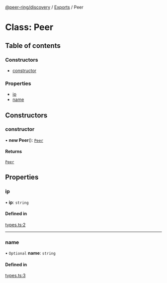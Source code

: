 [@peer-ring/discovery](../README.md) / [Exports](../modules.md) / Peer

# Class: Peer

## Table of contents

### Constructors

- [constructor](Peer.md#constructor)

### Properties

- [ip](Peer.md#ip)
- [name](Peer.md#name)

## Constructors

### constructor

• **new Peer**(): [`Peer`](Peer.md)

#### Returns

[`Peer`](Peer.md)

## Properties

### ip

• **ip**: `string`

#### Defined in

[types.ts:2](https://github.com/mahendraHegde/peer-ring/blob/a34a79cc00dcfece3dd7053087438426a58bff61/packages/discovery/src/types.ts#L2)

---

### name

• `Optional` **name**: `string`

#### Defined in

[types.ts:3](https://github.com/mahendraHegde/peer-ring/blob/a34a79cc00dcfece3dd7053087438426a58bff61/packages/discovery/src/types.ts#L3)

